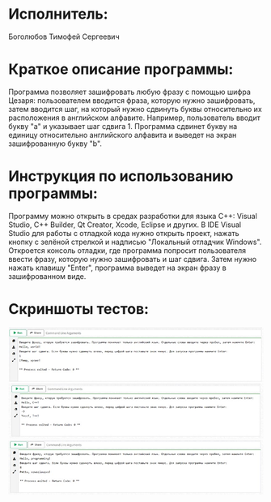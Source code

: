 # Исполнитель:
Боголюбов Тимофей Сергеевич
# Краткое описание программы:
Программа позволяет зашифровать любую фразу с помощью шифра Цезаря: пользователем вводится фраза, которую нужно зашифровать, затем вводится шаг, на который нужно сдвинуть буквы относительно их расположения в английском алфавите. Например, пользователь вводит букву "a" и указывает шаг сдвига 1. Программа сдвинет букву на единицу относительно английского алфавита и выведет на экран зашифрованную букву "b". 
# Инструкция по использованию программы:
Программу можно открыть в средах разработки для языка С++: Visual Studio, C++ Builder, Qt Creator, Xcode, Eclipse и других. В IDE Visual Studio для работы с отладкой кода нужно открыть проект, нажать кнопку с зелёной стрелкой и надписью "Локальный отладчик Windows". Откроется консоль отладки, где программа попросит пользователя ввести фразу, которую нужно зашифровать и шаг сдвига. Затем нужно нажать клавишу "Enter", программа выведет на экран фразу в зашифрованном виде.
# Скриншоты тестов: 
![Alt-текст](https://github.com/tbogolyubov/Laboratory-work-5/blob/main/%D1%82%D0%B5%D1%81%D1%821.jpg)
![Alt-текст](https://github.com/tbogolyubov/Laboratory-work-5/blob/main/%D1%82%D0%B5%D1%81%D1%822.jpg)
![Alt-текст](https://github.com/tbogolyubov/Laboratory-work-5/blob/main/%D1%82%D0%B5%D1%81%D1%823.jpg)
